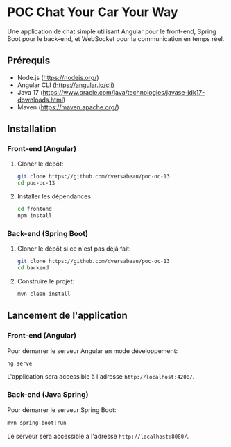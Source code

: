 # POC Chat Your Car Your Way

Une application de chat simple utilisant Angular pour le front-end, Spring Boot pour le back-end, et WebSocket pour la communication en temps réel.

## Prérequis

- Node.js (https://nodejs.org/)
- Angular CLI (https://angular.io/cli)
- Java 17 (https://www.oracle.com/java/technologies/javase-jdk17-downloads.html)
- Maven (https://maven.apache.org/)

## Installation

### Front-end (Angular)

1. Cloner le dépôt:
    ```bash
    git clone https://github.com/dversabeau/poc-oc-13
    cd poc-oc-13
    ```

2. Installer les dépendances:
    ```bash
    cd frontend
    npm install
    ```

### Back-end (Spring Boot)

1. Cloner le dépôt si ce n'est pas déjà fait:
    ```bash
    git clone https://github.com/dversabeau/poc-oc-13
    cd backend
    ```

2. Construire le projet:
    ```bash
    mvn clean install
    ```

## Lancement de l'application

### Front-end (Angular)

Pour démarrer le serveur Angular en mode développement:
```bash
ng serve
```

L'application sera accessible à l'adresse `http://localhost:4200/`.

### Back-end (Java Spring)

Pour démarrer le serveur Spring Boot:
```bash
mvn spring-boot:run
```

Le serveur sera accessible à l'adresse `http://localhost:8080/`.


